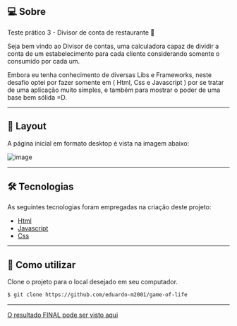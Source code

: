 ## 💻 Sobre
Teste prático 3 - Divisor de conta de restaurante 🚀

Seja bem vindo ao Divisor de contas, uma calculadora capaz de dividir a conta de um estabelecimento para cada cliente considerando somente o consumido por cada um.

Embora eu tenha conhecimento de diversas Libs e Frameworks, neste desafio optei por fazer somente em ( Html, Css e Javascript ) por se tratar de uma aplicação muito simples, e também para mostrar o poder de uma base bem sólida =D.

___

## 🎨 Layout
A página inicial em formato desktop é vista na imagem abaixo:

![image](https://github.com/eduardo-m2001/account-divider/assets/88609782/4c49c71f-d0c9-4610-86a5-8b33d4a44389)


___

## 🛠 Tecnologias

As seguintes tecnologias foram empregadas na criação deste projeto:

- [Html](https://developer.mozilla.org/pt-BR/docs/Web/HTML)
- [Javascript](https://developer.mozilla.org/pt-BR/docs/Web/JavaScript)
- [Css](https://developer.mozilla.org/pt-BR/docs/Web/CSS)

___

## 🚀 Como utilizar

Clone o projeto para o local desejado em seu computador.

```bash
$ git clone https://github.com/eduardo-m2001/game-of-life
```
___

[O resultado FINAL pode ser visto aqui](https://game-of-life2023.netlify.app/)
